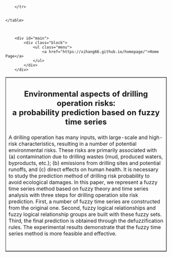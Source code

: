 

<html>
<head>
	<meta http-equiv="Content-Type" content="text/html; charset=UTF-8">
	<link rel="stylesheet" type="text/css" href="style/style.css" media="all" />
	<title>An Optimal Risk Matrix Based on Factor Analysis for Oilfield Operation Management<br>
	</title>
	<meta name=Author content="Xihang Yuan">
</head>
	
<body>
	<table border="1">
		<tr>
			<td width = 800>
			<div id="main">
			<div class="block name nodec">
				<h2 class="name"><p align="center">Environmental aspects of drilling operation risks: <br>
					a probability prediction based on fuzzy time series</p><span class="comment"></span> </h2>
			</div>
			</div>
				A drilling operation has many inputs, with large-scale and high-risk characteristics, resulting in a number of potential environmental risks. 
				These risks are primarily associated with (a) contamination due to drilling wastes (mud, produced waters, byproducts, etc.); 
				(b) emissions from drilling sites and potential runoffs, and (c) direct effects on human health. 
				It is necessary to study the prediction method of drilling risk probability to avoid ecological damages. 
				In this paper, we represent a fuzzy time series method based on fuzzy theory and time series analysis with three steps for drilling operation site risk prediction. 
				First, a number of fuzzy time series are constructed from the original one. 
				Second, fuzzy logical relationships and fuzzy logical relationship groups are built with these fuzzy sets. 
				Third, the final prediction is obtained through the defuzzification rules. 
				The experimental results demonstrate that the fuzzy time series method is more feasible and effective. <br>
				<br>
				<br>
			</td>
		
	
	
		</tr>	
		
		
	</table>
	
	

		<div id="main">
			<div class="block">
				<ul class="menu">
					<a href="https://xihang66.github.io/homepage/">Home Page</a>		
				</ul>
			</div>
		</div>
			
			

</body>
</html> 
